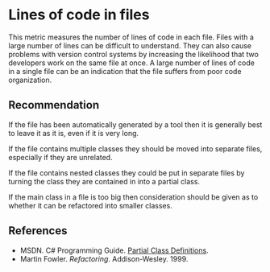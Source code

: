 # Lines of code in files
This metric measures the number of lines of code in each file. Files with a large number of lines can be difficult to understand. They can also cause problems with version control systems by increasing the likelihood that two developers work on the same file at once. A large number of lines of code in a single file can be an indication that the file suffers from poor code organization.


## Recommendation
If the file has been automatically generated by a tool then it is generally best to leave it as it is, even if it is very long.

If the file contains multiple classes they should be moved into separate files, especially if they are unrelated.

If the file contains nested classes they could be put in separate files by turning the class they are contained in into a partial class.

If the main class in a file is too big then consideration should be given as to whether it can be refactored into smaller classes.


## References
* MSDN. C\# Programming Guide. [Partial Class Definitions](http://msdn.microsoft.com/en-us/library/wa80x488%28VS.80%29.aspx).
* Martin Fowler. *Refactoring*. Addison-Wesley. 1999.
